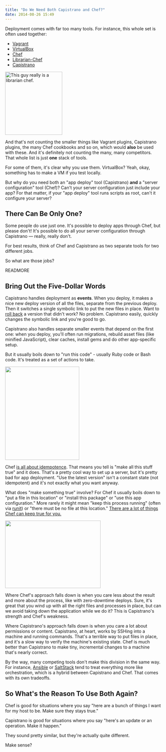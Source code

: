 ```yaml
---
title: "Do We Need Both Capistrano and Chef?"
date: 2014-08-26 15:49
---
```

Deployment comes with far too many tools. For instance,
this whole set is often used together:

* <a href="http://vagrantup.com">Vagrant</a>
* <a href="http://www.virtualbox.org">VirtualBox</a>
* <a href="http://getchef.com">Chef</a>
* <a href="https://github.com/applicationsonline/librarian-chef">Librarian-Chef</a>
* <a href="http://capistranorb.com">Capistrano</a>

<img class="pull-right" src="/images/cap_and_chef/librarian-chef.png" width="184" height="203" title="This guy really is a librarian chef."></img>

And that's not counting the smaller things like Vagrant plugins, Capistrano plugins, the many Chef cookbooks and so on, which would <b>also</b> be used with these. And it's
definitely not counting the many, many competitors. That whole list is just <b>one</b> stack of tools.

For some of them, it's clear why you use them. VirtualBox? Yeah, okay, something has to make a VM if you test locally.

But why do you need both an "app deploy" tool (Capistrano) <b>and</b> a "server configuration" tool (Chef)? Can't your server configuration just include your app? For that matter, if your "app deploy" tool runs scripts as root, can't it configure your server?

## There Can Be Only One?

Some people do use just one. It's possible to deploy apps through Chef,
but please don't! It's possible to do all your server configuration through
Capistrano &mdash; really, really don't.

For best results, think of Chef and Capistrano as two separate tools for two different jobs.

So what are those jobs?

READMORE

## Bring Out the Five-Dollar Words

Capistrano handles deployment as <b>events</b>. When you deploy, it makes a nice new deploy version of all the files, separate from the previous deploy. Then it switches a single symbolic link to put the new files in place. Want to <a href="http://stackoverflow.com/questions/496998/how-do-you-roll-back-to-the-previously-deployed-version-with-capistrano">roll back</a> a version that didn't work? No problem. Capistrano easily, quickly changes the symbolic link and you're good to go.

Capistrano also handles separate smaller events that depend on the first one: when you deploy, you'll often run migrations, rebuild asset files (like minified JavaScript), clear caches, install gems and do other app-specific setup.

But it usually boils down to "run this code" - usually Ruby code or Bash code. It's treated as a set of actions to take.

<img class="pull-right" src="/images/cap_and_chef/dont-always-write-tests-239x300.jpg" width="239" height="300" />

Chef <a href="https://www.chef.io/why-chef/">is all about idempotence</a>. That means you tell is "make all this stuff true" and it does. That's a pretty cool way to set up a server, but it's pretty bad for app deployment. "Use the latest version" isn't a constant state (not idempotent) and it's not exactly what you want anyway.

What does "make something true" involve? For Chef it usually boils down to "put a file in this location" or "install this package" or "use this app configuration." More rarely it might mean "keep this process running" (often via <a href="http://smarden.org/runit/">runit</a>) or "there must be no file at this location." <a href="http://docs.getchef.com/chef/resources.html">There are a lot of things Chef can keep true for you.</a>

<img class="pull-left" src="/images/cap_and_chef/make-it-so-captain.jpg" width="308" height="217" />

Where Chef's approach falls down is when you care less about the result and more about the process, like with zero-downtime deploys. Sure, it's great that you wind up with all the right files and processes in place, but can we avoid taking down the application while we do it? This is Capistrano's strength and Chef's weakness.

Where Capistrano's approach falls down is when you care a lot about permissions or content. Capistrano, at heart, works by SSHing into a machine and running commands. That's a terrible way to put files in place, and it's a slow way to verify the machine's existing state. Chef is much better than Capistrano to make tiny, incremental changes to a machine that's nearly correct.

By the way, many competing tools don't make this division in the same way. For instance, <a href="http://www.ansible.com">Ansible</a> or <a href="http://www.saltstack.com">SaltStack</a> tend to treat everything more like orchestration, which is a hybrid between Capistrano and Chef. That comes with its own tradeoffs.

## So What's the Reason To Use Both Again?

Chef is good for situations where you say "here are a bunch of things I want for my host to be. Make sure they stays true."

Capistrano is good for situations where you say "here's an update or an operation. Make it happen."

They sound pretty similar, but they're actually quite different.

Make sense?
